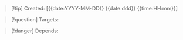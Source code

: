
>[!tip] Created: [{{date:YYYY-MM-DD}} {{date:ddd}} {{time:HH:mm}}]

>[!question] Targets: 

>[!danger] Depends: 
